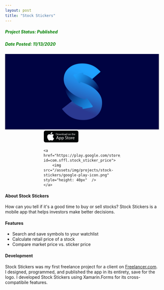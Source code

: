```yaml
---
layout: post
title: "Stock Stickers"
---
```


##### <span style="color:green">Project Status: Published</span>

##### <span style="color:green">Date Posted: 11/13/2020</span>

<div class="image-container">
    <img src="/assets/img/projects/stock-stickers/thumb.jpg" class="image">
</div>

<div class="image-container" style="width:50%; margin: 0 auto">
    <a href="https://apps.apple.com/us/app/stock-stickers/id1538647136?app=itunes&ign-mpt=uo%3D4">
        <img src="/assets/img/projects/stock-stickers/apple-app-store-icon.png" style="height: 40px"  />
    </a>

    <a href="https://play.google.com/store/apps/details?id=com.sffl.stock_sticker_price">
        <img src="/assets/img/projects/stock-stickers/google-play-icon.png" style="height: 40px"  />
    </a>

</div>

#### About Stock Stickers

How can you tell if it's a good time to buy or sell stocks? Stock Stickers is a mobile app that helps investors make better decisions.

#### Features

- Search and save symbols to your watchlist
- Calculate retail price of a stock
- Compare market price vs. sticker price

#### Development

Stock Stickers was my first freelance project for a client on [Freelancer.com](https://www.freelancer.com/u/shanekim28). I designed, programmed, and published the app in its entirety, save for the logo. I developed Stock Stickers using Xamarin.Forms for its cross-compatibile features.
